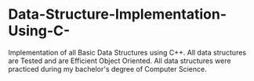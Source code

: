 # Data-Structure-Implementation-Using-C-
Implementation of all Basic Data Structures using C++. All data structures are Tested and are Efficient Object Oriented.
All data structures were practiced during my bachelor's degree of Computer Science.
